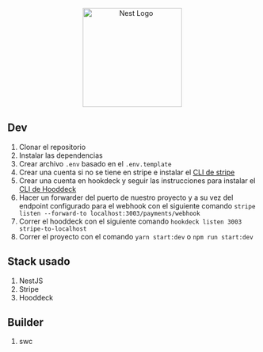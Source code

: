 <p align="center">
  <a href="http://nestjs.com/" target="blank"><img src="https://nestjs.com/img/logo-small.svg" width="200" alt="Nest Logo" /></a>
</p>

## Dev

1. Clonar el repositorio
2. Instalar las dependencias 
3. Crear archivo `.env` basado en el `.env.template`
4. Crear una cuenta si no se tiene en stripe e instalar el [CLI de stripe](https://docs.stripe.com/stripe-cli)
5. Crear una cuenta en hookdeck y seguir las instrucciones para instalar el [CLI de Hooddeck](https://hookdeck.com/docs/cli)
6. Hacer un forwarder del puerto de nuestro proyecto y a su vez del endpoint configurado para el webhook con el siguiente comando `stripe listen --forward-to localhost:3003/payments/webhook`
7. Correr el hooddeck con el siguiente comando `hookdeck listen 3003 stripe-to-localhost`
8. Correr el proyecto con el comando `yarn start:dev` o `npm run start:dev`

## Stack usado

1. NestJS
2. Stripe
3. Hooddeck

## Builder

1. swc
